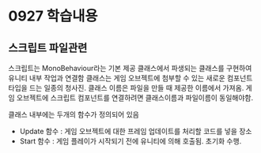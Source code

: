# 0927 학습내용
## 스크립트 파일관련
스크립트는 MonoBehaviour라는 기본 제공 클래스에서 파생되는 클래스를 구현하여 유니티 내부 작업과 연결함
클래스는 게임 오브젝트에 첨부할 수 있는 새로운 컴포넌트 타입을 드는 일종의 청사진.
클래스 이름은 파일을 만들 때 제공한 이름에서 가져옴.
게임 오브젝트에 스크립트 컴포넌트를 연결하려면 클래스이름과 파일이름이 동일해야함.

클래스 내부에는 두개의 함수가 정의되어 있음
- Update 함수 : 게임 오브젝트에 대한 프레임 업데이트를 처리할 코드를 넣을 장소
- Start 함수 : 게임 플레이가 시작되기 전에 유니티에 의해 호출됨. 초기화 수행.

